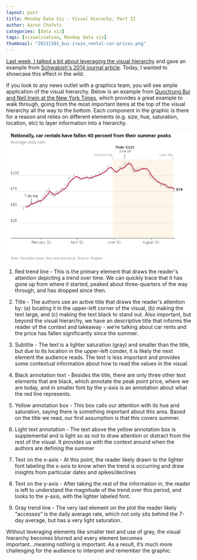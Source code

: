 ```yaml
---
layout: post
title: Monday Data Viz - Visual Hierachy, Part II
author: Aaron Chafetz
categories: [data viz]
tags: [vizualisation, Monday data viz]
thumbnail: "20211101_bui-irwin_rental-car-prices.png"
---
```


[Last week, I talked a bit about leveraging the visual hierarchy](https://usaid-oha-si.github.io/data%20viz/2021/10/25/mdv-visual-hierarchy-1.html) and gave an example from [Schwabish's 2014 journal article](https://www.aeaweb.org/articles?id=10.1257/jep.28.1.209). Today, I wanted to showcase this effect in the wild.

If you look to any news outlet with a graphics team, you will see ample application of the visual hierarchy.  Below is an example from [Quoctrung Bui and Neil Irwin at the New York Times](https://www.nytimes.com/2021/09/20/upshot/car-rental-prices-economy.html), which provides a great example to walk through, going from the most important items at the top of the visual hierarchy all the way to the bottom. Each component in the graphic is there for a reason and relies on different elements (e.g. size, hue, saturation, location, etc) to layer information into a hierarchy.

![rental car price trend](/assets/images/posts/20211101_bui-irwin_rental-car-prices.png)

1. Red trend line - This is the primary element that draws the reader's attention depicting a trend over time. We can quickly trace that it has gone up from where it started, peaked about three-quarters of the way through, and has dropped since then.

1. Title - The authors use an active title that draws the reader's attention by: (a) locating it in the upper-left corner of the visual, (b) making the text large, and (c) making the text black to stand out.  Also important, but beyond the visual hierarchy, we have an descriptive title that informs the reader of the context and takeaway - we’re talking about car rents and the price has fallen significantly since the summer.

1. Subtitle - The text is a lighter saturation (gray) and smaller than the title, but due to its location in the upper-left conder, it is likely the  next element the audience reads. The text is less important and provides some contextual information about how to read the values in the visual. 

1. Black annotation text - Besides the title, there are only three other text elements that are black, which annotate the peak point price, where we are today, and in smaller font by the y-axis is an annotation about what the red line represents.

1. Yellow annotation box - This box calls our attention with its hue and saturation, saying there is something important about this area. Based on the title we read, our first assumption is that this covers summer. 

1. Light text annotation - The text above the yellow annotation box is supplemental and is light so as not to draw attention or distract from the rest of the visual. It provides us with the context around when the authors are defining the summer

1. Text on the x-axis - At this point, the reader likely drawn to the lighter font labeling the x-axis to know when the trend is occurring and draw insights from particular dates and spikes/declines

1. Text on the y-axis - After taking the rest of the information in, the reader is left to understand the magnitude of the trend over this period, and looks to the y-axis, with the lighter labeled font.

1. Gray trend line - The very last element on the plot the reader likely “accesses” is the daily average rate, which not only sits behind the 7-day average, but has a very light saturation.

Without leveraging elements like smaller text and use of gray, the visual hierarchy becomes blurred and every element becomes important...meaning nothing is important. As a result, it’s much more challenging for the audience to interpret and remember the graphic.